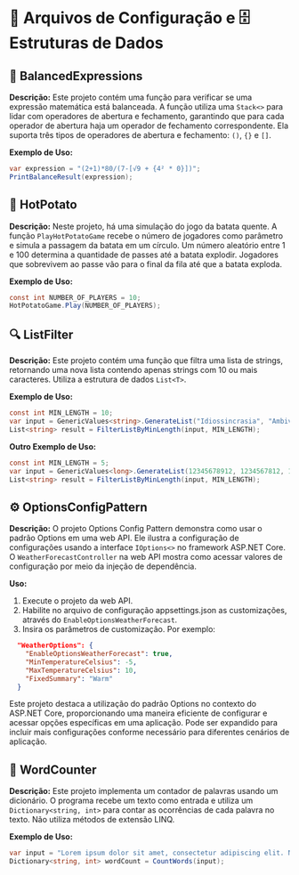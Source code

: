 # 📁 Arquivos de Configuração e 🗄️Estruturas de Dados

## 🧮 BalancedExpressions 

**Descrição:**
Este projeto contém uma função para verificar se uma expressão matemática está balanceada. 
A função utiliza uma `Stack<>` para lidar com operadores de abertura e fechamento, garantindo que para cada operador de abertura haja um operador de fechamento correspondente. 
Ela suporta três tipos de operadores de abertura e fechamento: `()`, `{}` e `[]`.

**Exemplo de Uso:**
```csharp
var expression = "(2+1)*80/(7-[√9 + {4² * 0}])";
PrintBalanceResult(expression);
```

## 🥔 HotPotato

**Descrição:**
Neste projeto, há uma simulação do jogo da batata quente. A função `PlayHotPotatoGame` recebe o número de jogadores como parâmetro e simula a passagem da batata em um círculo. 
Um número aleatório entre 1 e 100 determina a quantidade de passes até a batata explodir. Jogadores que sobrevivem ao passe vão para o final da fila até que a batata exploda.

**Exemplo de Uso:**
```csharp
const int NUMBER_OF_PLAYERS = 10;
HotPotatoGame.Play(NUMBER_OF_PLAYERS);
```
## 🔍 ListFilter

**Descrição:**
Este projeto contém uma função que filtra uma lista de strings, retornando uma nova lista contendo apenas strings com 10 ou mais caracteres. 
Utiliza a estrutura de dados `List<T>`.

**Exemplo de Uso:**
```csharp
const int MIN_LENGTH = 10;
var input = GenericValues<string>.GenerateList("Idiossincrasia", "Ambivalente", "Quimérica", "Perpendicular", "Efêmero", "Pletora", "Obnubilado", "Xilografia", "Quixote", "Inefável");
List<string> result = FilterListByMinLength(input, MIN_LENGTH);
```
**Outro Exemplo de Uso:**
```csharp
const int MIN_LENGTH = 5;
var input = GenericValues<long>.GenerateList(12345678912, 1234567812, 123, 12, 12345678912345, 12345, 124467689790);
List<string> result = FilterListByMinLength(input, MIN_LENGTH);
```

## ⚙️ OptionsConfigPattern

**Descrição:**
O projeto Options Config Pattern demonstra como usar o padrão Options em uma web API. 
Ele ilustra a configuração de configurações usando a interface `IOptions<>` no framework ASP.NET Core. 
O `WeatherForecastController` na web API mostra como acessar valores de configuração por meio da injeção de dependência.

**Uso:**
1. Execute o projeto da web API.
2. Habilite no arquivo de configuração appsettings.json as customizações, através do `EnableOptionsWeatherForecast`.
3. Insira os parâmetros de customização. Por exemplo: 

```json
  "WeatherOptions": {
    "EnableOptionsWeatherForecast": true,
    "MinTemperatureCelsius": -5,
    "MaxTemperatureCelsius": 10,
    "FixedSummary": "Warm"
  }
```

Este projeto destaca a utilização do padrão Options no contexto do ASP.NET Core, proporcionando uma maneira eficiente de configurar e acessar opções específicas em uma aplicação. 
Pode ser expandido para incluir mais configurações conforme necessário para diferentes cenários de aplicação.

## 🔢 WordCounter

**Descrição:**
Este projeto implementa um contador de palavras usando um dicionário. O programa recebe um texto como entrada e utiliza um `Dictionary<string, int>` 
para contar as ocorrências de cada palavra no texto. Não utiliza métodos de extensão LINQ.

**Exemplo de Uso:**
```csharp
var input = "Lorem ipsum dolor sit amet, consectetur adipiscing elit. Nulla auctor porta velit a tincidunt. Nam efficitur iaculis placerat. Aenean lectus dui, sollicitudin id rhoncus tristique, aliquet sed quam. Phasellus blandit magna at elementum consequat. Nam vitae nunc vehicula, blandit felis a, placerat augue. Quisque bibendum a ipsum at scelerisque. Duis molestie turpis quis orci vehicula aliquam. Duis non elementum erat. Phasellus et dui odio. Nunc vitae leo sem. Curabitur nec enim id mi aliquet commodo at et sapien. Fusce sit amet nisi elit. Interdum et malesuada fames ac ante ipsum primis in faucibus. Vestibulum ante ipsum primis in faucibus orci luctus et ultrices posuere cubilia curae; Duis vitae dolor at sem ultrices euismod. Morbi aliquet, felis et mattis congue, justo nunc pharetra lectus, a lobortis mauris eros et nulla.";
Dictionary<string, int> wordCount = CountWords(input);
```
